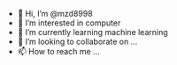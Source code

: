- 👋 Hi, I’m @mzd8998
- 👀 I’m interested in computer
- 🌱 I’m currently learning machine learning
- 💞️ I’m looking to collaborate on ...
- 📫 How to reach me ...

<!---
mzd8998/mzd8998 is a ✨ special ✨ repository because its `README.md` (this file) appears on your GitHub profile.
You can click the Preview link to take a look at your changes.
--->
